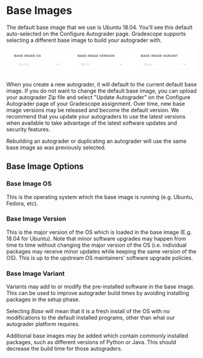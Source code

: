 # Base Images

The default base image that we use is Ubuntu 18.04.
You'll see this default auto-selected on the Configure Autograder page.
Gradescope supports selecting a different base image to build your
autograder with.

[![Base Image Selector](base_image_selector.png)](base_image_selector.png)

When you create a new autograder, it will default to the current
default base image. If you do not want to change the default base image,
you can upload your autograder Zip file and select "Update Autograder"
on the Configure Autograder page of your Gradescope assignment. Over
time, new base image versions may be released
and become the default version. We recommend that you update your
autograders to use the latest versions when available to take
advantage of the latest software updates and security features.

Rebuilding an autograder or duplicating an autograder will use the
same base image as was previously selected.

## Base Image Options

### Base Image OS

This is the operating system which the base image is running
(e.g. Ubuntu, Fedora, etc).

### Base Image Version

This is the major version of the OS which is loaded in the base image
(E.g. 18.04 for Ubuntu). Note that minor software upgrades may happen
from time to time without changing the major version of the OS
(i.e. individual packages may receive minor updates while keeping the
same version of the OS). This is up to the upstream OS maintainers'
software upgrade policies.

### Base Image Variant

Variants may add to or modify the pre-installed software in the base
image. This can be used to improve autograder build times by avoiding
installing packages in the setup phase.

Selecting *Base* will mean that it is a fresh install of the OS with
no modifications to the default installed programs, other than what
our autograder platform requires.

Additional base images may be added which contain commonly installed
packages, such as different versions of Python or Java. This should
decrease the build time for those autograders.
